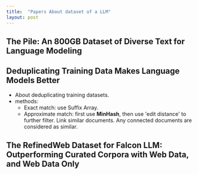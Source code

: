 ```yaml
---
title:  "Papers About dataset of a LLM"
layout: post
---
```




## The Pile: An 800GB Dataset of Diverse Text for Language Modeling



## Deduplicating Training Data Makes Language Models Better
- About deduplicating training datasets.
- methods:
    - Exact match: use Suffix Array.
    - Approximate match: first use **MinHash**, then use 'edit distance' to further filter. Link similar documents. Any connected documents are considered as similar.

## The RefinedWeb Dataset for Falcon LLM: Outperforming Curated Corpora with Web Data, and Web Data Only